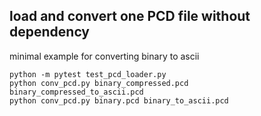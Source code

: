 ## load and convert one PCD file without dependency

minimal example for converting binary to ascii

```
python -m pytest test_pcd_loader.py
python conv_pcd.py binary_compressed.pcd binary_compressed_to_ascii.pcd
python conv_pcd.py binary.pcd binary_to_ascii.pcd
```